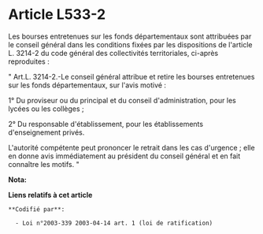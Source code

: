 # Article L533-2

Les bourses entretenues sur les fonds départementaux sont attribuées par le conseil général dans les conditions fixées par
les dispositions de l'article L. 3214-2 du code général des collectivités territoriales, ci-après reproduites : 

" Art.L. 3214-2.-Le conseil général attribue et retire les bourses entretenues sur les fonds départementaux, sur l'avis
motivé : 

1° Du proviseur ou du principal et du conseil d'administration, pour les lycées ou les collèges ; 

2° Du responsable d'établissement, pour les établissements d'enseignement privés.

L'autorité compétente peut prononcer le retrait dans les cas d'urgence ; elle en donne avis immédiatement au président du
conseil général et en fait connaître les motifs. "

**Nota:**



**Liens relatifs à cet article**

	**Codifié par**:

	  - Loi n°2003-339 2003-04-14 art. 1 (loi de ratification)

